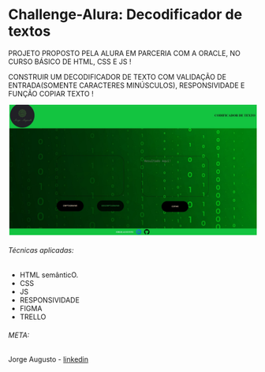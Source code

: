 # Challenge-Alura: Decodificador de textos

   PROJETO PROPOSTO PELA ALURA EM PARCERIA COM A ORACLE, NO CURSO BÁSICO DE HTML, CSS E JS !

   CONSTRUIR UM DECODIFICADOR DE TEXTO COM VALIDAÇÃO DE ENTRADA(SOMENTE CARACTERES MINÚSCULOS), RESPONSIVIDADE E FUNÇÃO COPIAR TEXTO !
   
   ![](./assets/Decodificador_texto.jpg)

   ###### Técnicas aplicadas:

   - HTML semânticO.
   - CSS
   - JS
   - RESPONSIVIDADE
   - FIGMA
   - TRELLO

   ###### META:

   Jorge Augusto - [linkedin](https://www.linkedin.com/in/jorgeaugusto88/)
